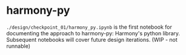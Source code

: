 # harmony-py

`./design/checkpoint_01/harmony_py.ipynb` is the first notebook for documenting the approach to harmony-py: Harmony's python library. Subsequent notebooks will cover future design iterations. (WIP - not runnable)
